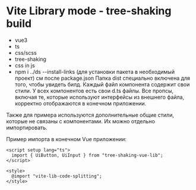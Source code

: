 # Vite Library mode - tree-shaking build
- vue3
- ts
- css/scss
- tree-shaking
- css in js
- npm i ../ds --install-links (для установки пакета в необходимый проект) см после package.json
Папка dist специально включена для того, чтобы увидеть билд. Каждый файл компонента содержит свои стили. У всех компонентов есть свои d.ts файлы. Все пропсы, включая те, которые используют интерфейсы из внешнего файла, корректно отображаются в конечном приложении.

Также для примера используются дополнительные общие стили, которые не связаны с компонентами. Их можно отдельно импортировать.

Пример импорта в конечном Vue приложении:

```
<script setup lang="ts">
  import { UiButton, UiInput } from "tree-shaking-vue-lib";
</script>

<style>
  @import "vite-lib-code-splitting";
</style>
```
